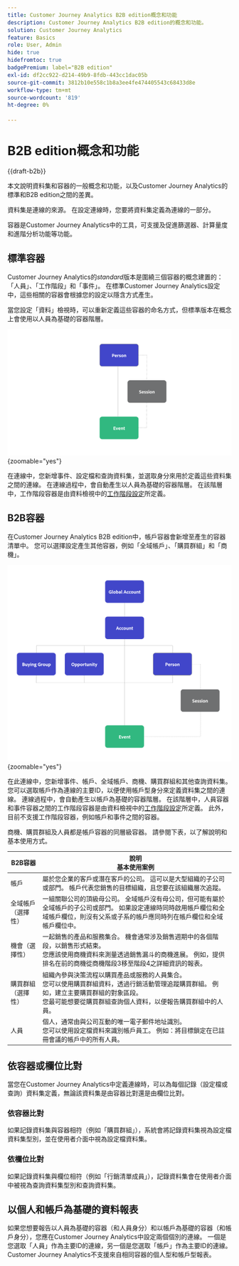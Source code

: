 ```yaml
---
title: Customer Journey Analytics B2B edition概念和功能
description: Customer Journey Analytics B2B edition的概念和功能。
solution: Customer Journey Analytics
feature: Basics
role: User, Admin
hide: true
hidefromtoc: true
badgePremium: label="B2B edition"
exl-id: df2cc922-d214-49b9-8fdb-443cc1dac05b
source-git-commit: 3812b10e558c1b8a3ee4fe474405543c68433d8e
workflow-type: tm+mt
source-wordcount: '819'
ht-degree: 0%

---
```


# B2B edition概念和功能

{{draft-b2b}}

本文說明資料集和容器的一般概念和功能，以及Customer Journey Analytics的標準和B2B edition之間的差異。

資料集是連線的來源。 在設定連線時，您要將資料集定義為連線的一部分。

容器是Customer Journey Analytics中的工具，可支援及促進篩選器、計算量度和進階分析功能等功能。




## 標準容器

Customer Journey Analytics的&#x200B;*standard*&#x200B;版本是圍繞三個容器的概念建置的：「人員」、「工作階段」和「事件」。 在標準Customer Journey Analytics設定中，這些相關的容器會根據您的設定以隱含方式產生。

當您設定「資料」檢視時，可以重新定義這些容器的命名方式，但標準版本在概念上會使用以人員為基礎的容器階層。

![B2C](assets/b2c-containers.svg){zoomable="yes"}

在連線中，您新增事件、設定檔和查詢資料集，並選取身分來用於定義這些資料集之間的連線。 在連線過程中，會自動產生以人員為基礎的容器階層。 在該階層中，工作階段容器是由資料檢視中的[工作階段設定](/help/data-views/session-settings.md)所定義。


## B2B容器

在Customer Journey Analytics B2B edition中，帳戶容器會新增至產生的容器清單中。  您可以選擇設定產生其他容器，例如「全域帳戶」、「購買群組」和「商機」。

![B2B](assets/b2b-containers.svg){zoomable="yes"}

在此連線中，您新增事件、帳戶、全域帳戶、商機、購買群組和其他查詢資料集。 您可以選取帳戶作為連線的主要ID，以便使用帳戶型身分來定義資料集之間的連線。 連線過程中，會自動產生以帳戶為基礎的容器階層。 在該階層中，人員容器和事件容器之間的工作階段容器是由資料檢視中的[工作階段設定](/help/data-views/session-settings.md)所定義。 此外，目前不支援工作階段容器，例如帳戶和事件之間的容器。

商機、購買群組及人員都是帳戶容器的同層級容器。 請參閱下表，以了解說明和基本使用方式。

| B2B容器 | 說明<br/>基本使用案例 |
|---|---|
| 帳戶 | 屬於您企業的客戶或潛在客戶的公司。 這可以是大型組織的子公司或部門。 帳戶代表您銷售的目標組織，且您要在該組織層次追蹤。 |
| 全域帳戶（選擇性） | 一組關聯公司的頂級母公司。 全域帳戶沒有母公司，但可能有屬於全域帳戶的子公司或部門。 如果設定連線時同時啟用帳戶欄位和全域帳戶欄位，則沒有父系或子系的帳戶應同時列在帳戶欄位和全域帳戶欄位中。 |
| 機會（選擇性） | 一起銷售的產品和服務集合。 機會通常涉及銷售週期中的各個階段，以銷售形式結束。<br>您應該使用商機資料來測量透過銷售漏斗的商機進展。 例如，提供排名在前的商機從商機階段3移至階段4之詳細資訊的報表。 |
| 購買群組（選擇性） | 組織內參與決策流程以購買產品或服務的人員集合。 <br/>您可以使用購買群組資料，透過行銷活動管理追蹤購買群組。 例如，建立主要購買群組的對象區段。<br/>您最可能想要從購買群組查詢個人資料，以便報告購買群組中的人員。 |
| 人員 | 個人，通常由與公司互動的唯一電子郵件地址識別。 <br/>您可以使用設定檔資料來識別帳戶員工。 例如：將目標鎖定在已註冊會議的帳戶中的所有人員。 |


## 依容器或欄位比對

當您在Customer Journey Analytics中定義連線時，可以為每個記錄（設定檔或查詢）資料集定義，無論該資料集是由容器比對還是由欄位比對。

### 依容器比對

如果記錄資料集與容器相符（例如「購買群組」），系統會將記錄資料集視為設定檔資料集型別，並在使用者介面中視為設定檔資料集。

### 依欄位比對

如果記錄資料集與欄位相符（例如「行銷清單成員」），記錄資料集會在使用者介面中被視為查詢資料集型別和查詢資料集。



## 以個人和帳戶為基礎的資料報表

如果您想要報告以人員為基礎的容器（和人員身分）和以帳戶為基礎的容器（和帳戶身分），您應在Customer Journey Analytics中設定兩個個別的連線。 一個是您選取「人員」作為主要ID的連線，另一個是您選取「帳戶」作為主要ID的連線。 Customer Journey Analytics不支援來自相同容器的個人型和帳戶型報表。
